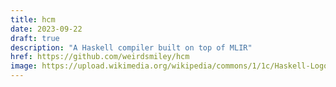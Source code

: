 ```yaml
---
title: hcm
date: 2023-09-22
draft: true
description: "A Haskell compiler built on top of MLIR"
href: https://github.com/weirdsmiley/hcm
image: https://upload.wikimedia.org/wikipedia/commons/1/1c/Haskell-Logo.svg
---
```


